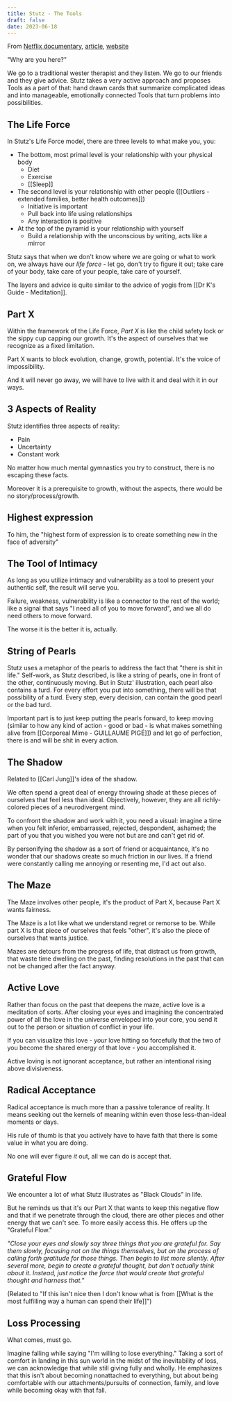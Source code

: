 ```yaml
---
title: Stutz - The Tools
draft: false
date: 2023-06-18
---
```


From [Netflix documentary](https://www.netflix.com/watch/81387962), [article](https://www.netflix.com/tudum/articles/stutz-the-tools), [website](https://www.thetoolsbook.com)

"Why are you here?"

We go to a traditional wester therapist and they listen.
We go to our friends and they give advice.
Stutz takes a very active approach and proposes Tools as a part of that: hand drawn cards that summarize complicated ideas and into manageable, emotionally connected Tools that turn problems into possibilities.

## The Life Force

In Stutz's Life Force model, there are three levels to what make you, you: 
- The bottom, most primal level is your relationship with your physical body
	- Diet
	- Exercise
	- [[Sleep]]
- The second level is your relationship with other people ([[Outliers - extended families, better health outcomes]])
	- Initiative is important
	- Pull back into life using relationships
	- Any interaction is positive
- At the top of the pyramid is your relationship with yourself
	- Build a relationship with the unconscious by writing, acts like a mirror

Stutz says that when we don't know where we are going or what to work on, we always have our _life force_ - let go, don't try to figure it out; take care of your body, take care of your people, take care of yourself. 

The layers and advice is quite similar to the advice of yogis from [[Dr K's Guide - Meditation]].

## Part X

Within the framework of the Life Force, _Part X_ is like the child safety lock or the sippy cup capping our growth. It's the aspect of ourselves that we recognize as a fixed limitation.

Part X wants to block evolution, change, growth, potential. It's the voice of impossibility.

And it will never go away, we will have to live with it and deal with it in our ways.

## 3 Aspects of Reality

Stutz identifies three aspects of reality: 
- Pain 
- Uncertainty
- Constant work

No matter how much mental gymnastics you try to construct, there is no escaping these facts.

Moreover it is a prerequisite to growth, without the aspects, there would be no story/process/growth.

## Highest expression

To him, the "highest form of expression is to create something new in the face of adversity"

## The Tool of Intimacy

As long as you utilize intimacy and vulnerability as a tool to present your authentic self, the result will serve you.

Failure, weakness, vulnerability is like a connector to the rest of the world; like a signal that says "I need all of you to move forward", and we all do need others to move forward.

The worse it is the better it is, actually.

## String of Pearls

Stutz uses a metaphor of the pearls to address the fact that "there is shit in life." Self-work, as Stutz described, is like a string of pearls, one in front of the other, continuously moving. But in Stutz' illustration, each pearl also contains a turd. For every effort you put into something, there will be that possibility of a turd. Every step, every decision, can contain the good pearl or the bad turd.

Important part is to just keep putting the pearls forward, to keep moving (similar to how any kind of action - good or bad - is what makes something alive from [[Corporeal Mime - GUILLAUME PIGÉ]]) and let go of perfection, there is and will be shit in every action.

## The Shadow

Related to [[Carl Jung]]'s idea of the shadow. 

We often spend a great deal of energy throwing shade at these pieces of ourselves that feel less than ideal. Objectively, however, they are all richly-colored pieces of a neurodivergent mind. 

To confront the shadow and work with it, you need a visual: imagine a time when you felt inferior, embarrassed, rejected, despondent, ashamed; the part of you that you wished you were not but are and can't get rid of. 

By personifying the shadow as a sort of friend or acquaintance, it's no wonder that our shadows create so much friction in our lives. If a friend were constantly calling me annoying or resenting me, I'd act out also.

## The Maze

The Maze involves other people, it's the product of Part X, because Part X wants fairness.

The Maze is a lot like what we understand regret or remorse to be. While part X is that piece of ourselves that feels "other", it's also the piece of ourselves that wants justice.

Mazes are detours from the progress of life, that distract us from growth, that waste time dwelling on the past, finding resolutions in the past that can not be changed after the fact anyway.

## Active Love

Rather than focus on the past that deepens the maze, active love is a meditation of sorts. After closing your eyes and imagining the concentrated power of all the love in the universe enveloped into your core, you send it out to the person or situation of conflict in your life.

If you can visualize this love - _your_ love hitting so forcefully that the two of you become the shared energy of that love - you accomplished it.

Active loving is not ignorant acceptance, but rather an intentional rising above divisiveness.

## Radical Acceptance

Radical acceptance is much more than a passive tolerance of reality. It means seeking out the kernels of meaning within even those less-than-ideal moments or days.

His rule of thumb is that you actively have to have faith that there is some value in what you are doing.

No one will ever figure *it* out, all we can do is accept that.

## Grateful Flow

We encounter a lot of what Stutz illustrates as "Black Clouds" in life.

But he reminds us that it's our Part X that wants to keep this negative flow and that if we penetrate through the cloud, there are other pieces and other energy that we can't see. To more easily access this. He offers up the "Grateful Flow."

_"Close your eyes and slowly say three things that you are grateful for. Say them slowly, focusing not on the things themselves, but on the process of calling forth gratitude for those things. Then begin to list more silently. After several more, begin to create a grateful thought, but don't actually think about it. Instead, just notice the force that would create that grateful thought and harness that."_ 

(Related to "If this isn't nice then I don't know what is from [[What is the most fulfilling way a human can spend their life]]")

## Loss Processing

What comes, must go. 

Imagine falling while saying "I'm willing to lose everything." Taking a sort of comfort in landing in this sun world in the midst of the inevitability of loss, we can acknowledge that while still giving fully and wholly. He emphasizes that this isn't about becoming nonattached to everything, but about being comfortable with our attachments/pursuits of connection, family, and love while becoming okay with that fall.
